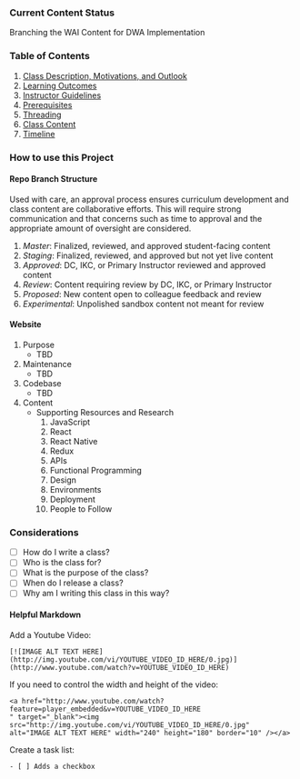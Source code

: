 ### Current Content Status

Branching the WAI Content for DWA Implementation

### Table of Contents

1. [Class Description, Motivations, and Outlook](./Overview.md)
2. [Learning Outcomes](./LearningOutcomes.md)
3. [Instructor Guidelines](./InstructorGuidelines.md)
4. [Prerequisites](./Prerequisites.md)
5. [Threading](./Threading.md)
6. [Class Content](./ClassContent)
7. [Timeline](./Timeline.md)

### How to use this Project

#### Repo Branch Structure

Used with care, an approval process ensures curriculum development and class content are collaborative efforts. This will require strong communication and that concerns such as time to approval and the appropriate amount of oversight are considered.

1. *Master*: Finalized, reviewed, and approved student-facing content
2. *Staging*: Finalized, reviewed, and approved but not yet live content
3. *Approved*: DC, IKC, or Primary Instructor reviewed and approved content
4. *Review*: Content requiring review by DC, IKC, or Primary Instructor
5. *Proposed*: New content open to colleague feedback and review
6. *Experimental*: Unpolished sandbox content not meant for review


#### Website

1. Purpose
    - TBD
2. Maintenance
    - TBD
3. Codebase
    - TBD
4. Content
    - Supporting Resources and Research
      1. JavaScript
      2. React
      3. React Native
      4. Redux
      5. APIs
      6. Functional Programming
      7. Design
      8. Environments
      9. Deployment
      10. People to Follow


### Considerations

- [ ] How do I write a class?
- [ ] Who is the class for?
- [ ] What is the purpose of the class?
- [ ] When do I release a class?
- [ ] Why am I writing this class in this way?

#### Helpful Markdown

Add a Youtube Video:
```
[![IMAGE ALT TEXT HERE](http://img.youtube.com/vi/YOUTUBE_VIDEO_ID_HERE/0.jpg)](http://www.youtube.com/watch?v=YOUTUBE_VIDEO_ID_HERE)
```

If you need to control the width and height of the video:
```
<a href="http://www.youtube.com/watch?feature=player_embedded&v=YOUTUBE_VIDEO_ID_HERE
" target="_blank"><img src="http://img.youtube.com/vi/YOUTUBE_VIDEO_ID_HERE/0.jpg"
alt="IMAGE ALT TEXT HERE" width="240" height="180" border="10" /></a>
```

Create a task list:
```
- [ ] Adds a checkbox
```
